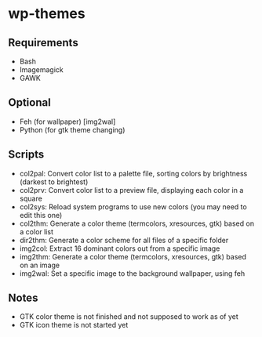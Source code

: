 # wp-themes

## Requirements
- Bash
- Imagemagick
- GAWK

## Optional
- Feh (for wallpaper) [img2wal]
- Python (for gtk theme changing)

## Scripts
- col2pal: Convert color list to a palette file, sorting colors by brightness (darkest to brightest)
- col2prv: Convert color list to a preview file, displaying each color in a square
- col2sys: Reload system programs to use new colors (you may need to edit this one)
- col2thm: Generate a color theme (termcolors, xresources, gtk) based on a color list
- dir2thm: Generate a color scheme for all files of a specific folder
- img2col: Extract 16 dominant colors out from a specific image
- img2thm: Generate a color theme (termcolors, xresources, gtk) based on an image
- img2wal: Set a specific image to the background wallpaper, using feh

## Notes
- GTK color theme is not finished and not supposed to work as of yet
- GTK icon theme is not started yet